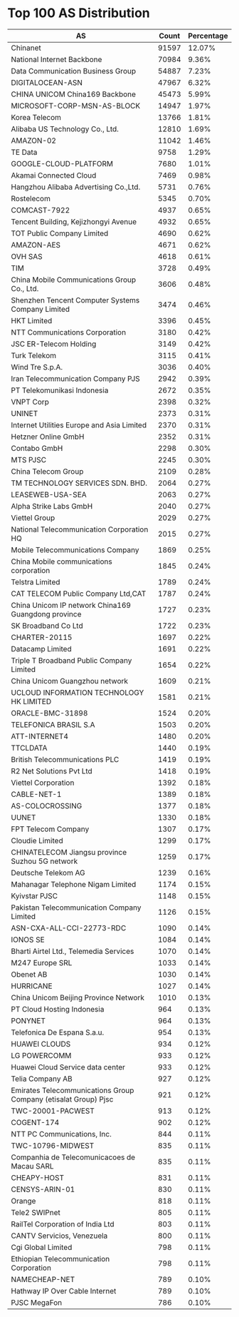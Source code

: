 # Top 100 AS Distribution
| AS | Count | Percentage |
|----|----|----|
| Chinanet | 91597 | 12.07% |
| National Internet Backbone | 70984 | 9.36% |
| Data Communication Business Group | 54887 | 7.23% |
| DIGITALOCEAN-ASN | 47967 | 6.32% |
| CHINA UNICOM China169 Backbone | 45473 | 5.99% |
| MICROSOFT-CORP-MSN-AS-BLOCK | 14947 | 1.97% |
| Korea Telecom | 13766 | 1.81% |
| Alibaba US Technology Co., Ltd. | 12810 | 1.69% |
| AMAZON-02 | 11042 | 1.46% |
| TE Data | 9758 | 1.29% |
| GOOGLE-CLOUD-PLATFORM | 7680 | 1.01% |
| Akamai Connected Cloud | 7469 | 0.98% |
| Hangzhou Alibaba Advertising Co.,Ltd. | 5731 | 0.76% |
| Rostelecom | 5345 | 0.70% |
| COMCAST-7922 | 4937 | 0.65% |
| Tencent Building, Kejizhongyi Avenue | 4932 | 0.65% |
| TOT Public Company Limited | 4690 | 0.62% |
| AMAZON-AES | 4671 | 0.62% |
| OVH SAS | 4618 | 0.61% |
| TIM | 3728 | 0.49% |
| China Mobile Communications Group Co., Ltd. | 3606 | 0.48% |
| Shenzhen Tencent Computer Systems Company Limited | 3474 | 0.46% |
| HKT Limited | 3396 | 0.45% |
| NTT Communications Corporation | 3180 | 0.42% |
| JSC ER-Telecom Holding | 3149 | 0.42% |
| Turk Telekom | 3115 | 0.41% |
| Wind Tre S.p.A. | 3036 | 0.40% |
| Iran Telecommunication Company PJS | 2942 | 0.39% |
| PT Telekomunikasi Indonesia | 2672 | 0.35% |
| VNPT Corp | 2398 | 0.32% |
| UNINET | 2373 | 0.31% |
| Internet Utilities Europe and Asia Limited | 2370 | 0.31% |
| Hetzner Online GmbH | 2352 | 0.31% |
| Contabo GmbH | 2298 | 0.30% |
| MTS PJSC | 2245 | 0.30% |
| China Telecom Group | 2109 | 0.28% |
| TM TECHNOLOGY SERVICES SDN. BHD. | 2064 | 0.27% |
| LEASEWEB-USA-SEA | 2063 | 0.27% |
| Alpha Strike Labs GmbH | 2040 | 0.27% |
| Viettel Group | 2029 | 0.27% |
| National Telecommunication Corporation HQ | 2015 | 0.27% |
| Mobile Telecommunications Company | 1869 | 0.25% |
| China Mobile communications corporation | 1845 | 0.24% |
| Telstra Limited | 1789 | 0.24% |
| CAT TELECOM Public Company Ltd,CAT | 1787 | 0.24% |
| China Unicom IP network China169 Guangdong province | 1727 | 0.23% |
| SK Broadband Co Ltd | 1722 | 0.23% |
| CHARTER-20115 | 1697 | 0.22% |
| Datacamp Limited | 1691 | 0.22% |
| Triple T Broadband Public Company Limited | 1654 | 0.22% |
| China Unicom Guangzhou network | 1609 | 0.21% |
| UCLOUD INFORMATION TECHNOLOGY HK LIMITED | 1581 | 0.21% |
| ORACLE-BMC-31898 | 1524 | 0.20% |
| TELEFONICA BRASIL S.A | 1503 | 0.20% |
| ATT-INTERNET4 | 1480 | 0.20% |
| TTCLDATA | 1440 | 0.19% |
| British Telecommunications PLC | 1419 | 0.19% |
| R2 Net Solutions Pvt Ltd | 1418 | 0.19% |
| Viettel Corporation | 1392 | 0.18% |
| CABLE-NET-1 | 1389 | 0.18% |
| AS-COLOCROSSING | 1377 | 0.18% |
| UUNET | 1330 | 0.18% |
| FPT Telecom Company | 1307 | 0.17% |
| Cloudie Limited | 1299 | 0.17% |
| CHINATELECOM Jiangsu province Suzhou 5G network | 1259 | 0.17% |
| Deutsche Telekom AG | 1239 | 0.16% |
| Mahanagar Telephone Nigam Limited | 1174 | 0.15% |
| Kyivstar PJSC | 1148 | 0.15% |
| Pakistan Telecommunication Company Limited | 1126 | 0.15% |
| ASN-CXA-ALL-CCI-22773-RDC | 1090 | 0.14% |
| IONOS SE | 1084 | 0.14% |
| Bharti Airtel Ltd., Telemedia Services | 1070 | 0.14% |
| M247 Europe SRL | 1033 | 0.14% |
| Obenet AB | 1030 | 0.14% |
| HURRICANE | 1027 | 0.14% |
| China Unicom Beijing Province Network | 1010 | 0.13% |
| PT Cloud Hosting Indonesia | 964 | 0.13% |
| PONYNET | 964 | 0.13% |
| Telefonica De Espana S.a.u. | 954 | 0.13% |
| HUAWEI CLOUDS | 934 | 0.12% |
| LG POWERCOMM | 933 | 0.12% |
| Huawei Cloud Service data center | 933 | 0.12% |
| Telia Company AB | 927 | 0.12% |
| Emirates Telecommunications Group Company (etisalat Group) Pjsc | 921 | 0.12% |
| TWC-20001-PACWEST | 913 | 0.12% |
| COGENT-174 | 902 | 0.12% |
| NTT PC Communications, Inc. | 844 | 0.11% |
| TWC-10796-MIDWEST | 835 | 0.11% |
| Companhia de Telecomunicacoes de Macau SARL | 835 | 0.11% |
| CHEAPY-HOST | 831 | 0.11% |
| CENSYS-ARIN-01 | 830 | 0.11% |
| Orange | 818 | 0.11% |
| Tele2 SWIPnet | 805 | 0.11% |
| RailTel Corporation of India Ltd | 803 | 0.11% |
| CANTV Servicios, Venezuela | 800 | 0.11% |
| Cgi Global Limited | 798 | 0.11% |
| Ethiopian Telecommunication Corporation | 798 | 0.11% |
| NAMECHEAP-NET | 789 | 0.10% |
| Hathway IP Over Cable Internet | 789 | 0.10% |
| PJSC MegaFon | 786 | 0.10% |
